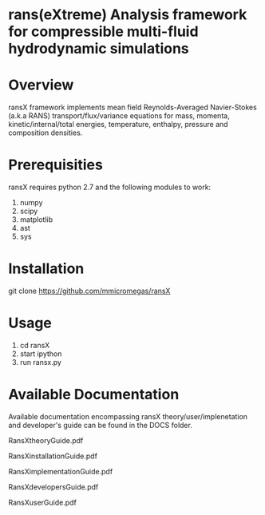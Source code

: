 # rans(eXtreme) Analysis framework for compressible multi-fluid hydrodynamic simulations

# Overview

ransX framework implements mean field Reynolds-Averaged Navier-Stokes (a.k.a RANS) transport/flux/variance equations for mass, momenta, kinetic/internal/total energies, temperature, enthalpy, pressure and composition densities.

# Prerequisities

ransX requires python 2.7 and the following modules to work:

1. numpy
2. scipy
3. matplotlib
4. ast
5. sys

# Installation

git clone https://github.com/mmicromegas/ransX

# Usage

1. cd ransX
2. start ipython
3. run ransx.py

# Available Documentation

Available documentation encompassing ransX theory/user/implenetation and developer's guide can be found in the DOCS folder.

RansXtheoryGuide.pdf

RansXinstallationGuide.pdf

RansXimplementationGuide.pdf

RansXdevelopersGuide.pdf

RansXuserGuide.pdf
